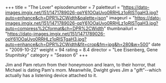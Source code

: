 +++
title = "The Lover"
episodenumber = 7
paletteurl = "https://dato-images.imgix.net/151/1471789026-opY61OOaUvo0RRHLz1oRlSTgaH3.jpg?auto=enhance&ch=DPR%2CWidth&palette=json"
imageurl = "https://dato-images.imgix.net/151/1471789026-opY61OOaUvo0RRHLz1oRlSTgaH3.jpg?auto=compress%2Cformat&ch=DPR%2CWidth"
thumbnailurl = "https://dato-images.imgix.net/151/1471789026-opY61OOaUvo0RRHLz1oRlSTgaH3.jpg?auto=enhance&ch=DPR%2CWidth&fit=crop&fm=jpg&h=280&w=500"
date = "2009-10-22"
weight = 94
rating = 8.4
director = "Lee Eisenberg, Gene Stupnitsky"
category = "Season 6"
+++

Jim and Pam return from their honeymoon and learn, to their horror, that Michael is dating Pam's mom. Meanwhile, Dwight gives Jim a "gift"--which actually has a listening device attached to it.